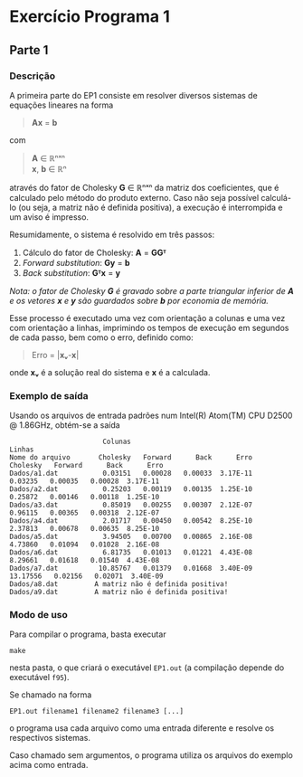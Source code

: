 # Exercício Programa 1
## Parte 1
### Descrição
A primeira parte do EP1 consiste em resolver diversos sistemas de equações lineares na forma

> **Ax** = **b**

com

> **A** ∈ ℝⁿˣⁿ  
> **x**, **b** ∈ ℝⁿ

através do fator de Cholesky **G** ∈ ℝⁿˣⁿ da matriz dos coeficientes,
que é calculado pelo método do produto externo.
Caso não seja possível calculá-lo (ou seja, a matriz não é definida positiva), a execução é
interrompida e um aviso é impresso.

Resumidamente, o sistema é resolvido em três passos:

1. Cálculo do fator de Cholesky: **A** = **GGᵀ**
2. *Forward substitution*: **Gy** = **b**
3. *Back substitution*: **Gᵀx** = **y**


_Nota: o fator de Cholesky **G** é gravado sobre a parte triangular inferior de **A** e os vetores **x** e **y** são guardados sobre **b** por economia de memória._

Esse processo é executado uma vez com orientação a colunas e uma vez com orientação a linhas, imprimindo os tempos de execução em segundos de cada passo, bem como o erro, definido como:

> Erro = |**xᵥ**-**x**|  

onde **xᵥ** é a solução real do sistema e **x** é a calculada.

### Exemplo de saída

Usando os arquivos de entrada padrões num Intel(R) Atom(TM) CPU D2500 @ 1.86GHz, obtém-se a saída

```
                       Colunas                                       Linhas
Nome do arquivo       Cholesky   Forward      Back      Erro       Cholesky   Forward      Back      Erro
Dados/a1.dat           0.03151   0.00028   0.00033  3.17E-11        0.03235   0.00035   0.00028  3.17E-11
Dados/a2.dat           0.25203   0.00119   0.00135  1.25E-10        0.25872   0.00146   0.00118  1.25E-10
Dados/a3.dat           0.85019   0.00255   0.00307  2.12E-07        0.96115   0.00365   0.00318  2.12E-07
Dados/a4.dat           2.01717   0.00450   0.00542  8.25E-10        2.37813   0.00678   0.00635  8.25E-10
Dados/a5.dat           3.94505   0.00700   0.00865  2.16E-08        4.73860   0.01094   0.01028  2.16E-08
Dados/a6.dat           6.81735   0.01013   0.01221  4.43E-08        8.29661   0.01618   0.01540  4.43E-08
Dados/a7.dat          10.85767   0.01379   0.01668  3.40E-09       13.17556   0.02156   0.02071  3.40E-09
Dados/a8.dat         A matriz não é definida positiva!
Dados/a9.dat         A matriz não é definida positiva!
```

### Modo de uso
Para compilar o programa, basta executar
```
make
```
nesta pasta, o que criará o executável `EP1.out` (a compilação depende do executável `f95`).

Se chamado na forma
```
EP1.out filename1 filename2 filename3 [...]
```
o programa usa cada arquivo como uma entrada diferente e resolve os respectivos sistemas.

Caso chamado sem argumentos, o programa utiliza os arquivos do exemplo acima como entrada.
